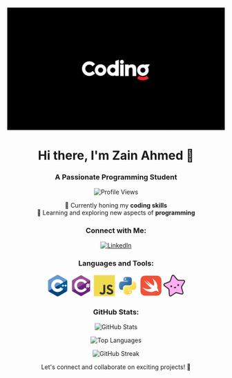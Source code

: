 <!-- Banner -->
<p align="center">
  <img src="https://github.com/Zain4YESA/Zain4YESA/raw/main/coding.gif" alt="Coding Banner">
</p>

<!-- Introduction -->
<h1 align="center">Hi there, I'm Zain Ahmed 👋</h1>
<h3 align="center">A Passionate Programming Student</h3>

<!-- Profile Views -->
<p align="center">
  <img src="https://komarev.com/ghpvc/?username=zain4yesa&label=Profile%20views&color=0e75b6&style=flat-square" alt="Profile Views">
</p>

<!-- About Me -->
<p align="center">
  🔭 Currently honing my <strong>coding skills</strong><br>
  🌱 Learning and exploring new aspects of <strong>programming</strong>
</p>

<!-- Connect with Me -->
<h3 align="center">Connect with Me:</h3>
<p align="center">
  <a href="https://linkedin.com/in/zain4yesa" target="_blank">
    <img src="https://img.shields.io/badge/-LinkedIn-blue?style=for-the-badge&logo=LinkedIn&logoColor=white" alt="LinkedIn">
  </a>
</p>

<!-- Languages and Tools -->
<h3 align="center">Languages and Tools:</h3>
<p align="center">
  <img src="https://raw.githubusercontent.com/devicons/devicon/master/icons/cplusplus/cplusplus-original.svg" alt="cplusplus" width="50" height="50"/>
  <img src="https://raw.githubusercontent.com/devicons/devicon/master/icons/csharp/csharp-original.svg" alt="csharp" width="50" height="50"/>
  <img src="https://raw.githubusercontent.com/devicons/devicon/master/icons/javascript/javascript-original.svg" alt="javascript" width="50" height="50"/>
  <img src="https://raw.githubusercontent.com/devicons/devicon/master/icons/python/python-original.svg" alt="python" width="50" height="50"/>
  <img src="https://raw.githubusercontent.com/devicons/devicon/master/icons/swift/swift-original.svg" alt="swift" width="50" height="50"/>
  <img src="Gleam.png" alt="gleam" width="50" height="50"/>
</p>

<!-- GitHub Stats -->
<h3 align="center">GitHub Stats:</h3>

<p align="center">
  <img src="https://github-readme-stats.vercel.app/api?username=zain4yesa&show_icons=true&theme=dark" alt="GitHub Stats">
</p>

<p align="center">
  <img src="https://github-readme-stats.vercel.app/api/top-langs/?username=zain4yesa&layout=compact&theme=dark" alt="Top Languages">
</p>

<p align="center">
  <img src="https://github-readme-streak-stats.herokuapp.com/?user=zain4yesa&theme=dark" alt="GitHub Streak">
</p>

<!-- Footer -->
<p align="center">
  Let's connect and collaborate on exciting projects! 🚀
</p>
